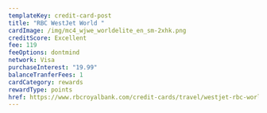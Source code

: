 ```yaml
---
templateKey: credit-card-post
title: "RBC WestJet World "
cardImage: /img/mc4_wjwe_worldelite_en_sm-2xhk.png
creditScore: Excellent
fee: 119
feeOptions: dontmind
network: Visa
purchaseInterest: "19.99"
balanceTranferFees: 1
cardCategory: rewards
rewardType: points
href: https://www.rbcroyalbank.com/credit-cards/travel/westjet-rbc-world-elite-mastercard.html
---
```

